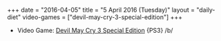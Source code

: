 +++
date = "2016-04-05"
title = "5 April 2016 (Tuesday)"
layout = "daily-diet"
video-games = ["devil-may-cry-3-special-edition"]
+++

<ul>
<li class="entry Video Game">Video Game: <a href="/video-games/devil-may-cry-3-special-edition">Devil May Cry 3 Special Edition</a> {PS3} /b/</li>
</ul>